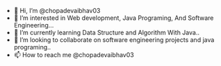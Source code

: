- 👋 Hi, I’m @chopadevaibhav03
- 👀 I’m interested in Web development, Java Programing, 
     And Software Engineering... 
- 🌱 I’m currently learning Data Structure and
     Algorithm With Java.. 
- 💞️ I’m looking to collaborate on software engineering projects and java programing..
- 📫 How to reach me @chopadevaibhav03

<!---
chopadevaibhav03/chopadevaibhav03 is a ✨ special ✨ repository because its `README.md` (this file) appears on your GitHub profile.
You can click the Preview link to take a look at your changes.
--->
